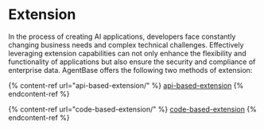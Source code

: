 # Extension

In the process of creating AI applications, developers face constantly changing business needs and complex technical challenges. Effectively leveraging extension capabilities can not only enhance the flexibility and functionality of applications but also ensure the security and compliance of enterprise data. AgentBase offers the following two methods of extension:

{% content-ref url="api-based-extension/" %}
[api-based-extension](api-based-extension/)
{% endcontent-ref %}

{% content-ref url="code-based-extension/" %}
[code-based-extension](code-based-extension/)
{% endcontent-ref %}

